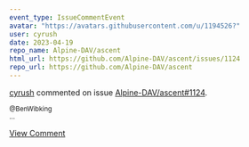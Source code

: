 ```yaml
---
event_type: IssueCommentEvent
avatar: "https://avatars.githubusercontent.com/u/1194526?"
user: cyrush
date: 2023-04-19
repo_name: Alpine-DAV/ascent
html_url: https://github.com/Alpine-DAV/ascent/issues/1124
repo_url: https://github.com/Alpine-DAV/ascent
---
```


<a href='https://github.com/cyrush' target='_blank'>cyrush</a> commented on issue <a href='https://github.com/Alpine-DAV/ascent/issues/1124' target='_blank'>Alpine-DAV/ascent#1124</a>.

<small>@BenWibking  ...</small>

<a href='https://github.com/Alpine-DAV/ascent/issues/1124' target='_blank'>View Comment</a>